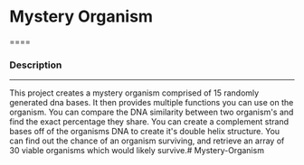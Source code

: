# Mystery Organism
====
### Description
----
This project creates a mystery organism comprised of 15 randomly generated dna bases. It then provides multiple functions you can use on the organism. You can compare the DNA similarity between two organism's and find the exact percentage they share. You can create a complement strand bases off of the organisms DNA to create it's double helix structure. You can find out the chance of an organism surviving, and retrieve an array of 30 viable organisms which would likely survive.#   M y s t e r y - O r g a n i s m  
 